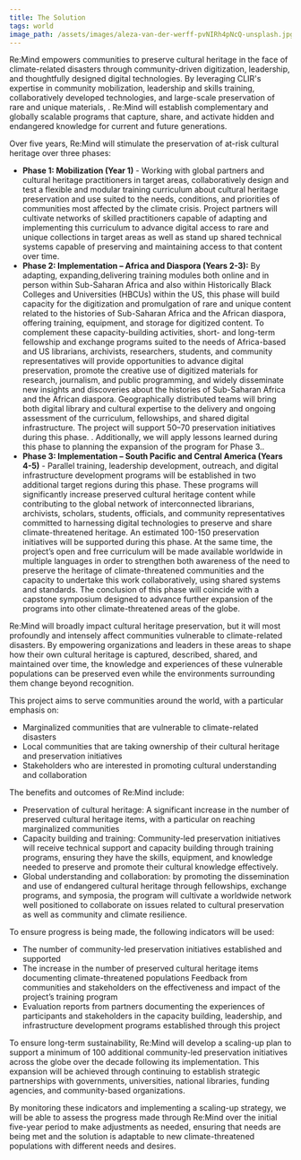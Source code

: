 ```yaml
---
title: The Solution
tags: world
image_path: /assets/images/aleza-van-der-werff-pvNIRh4pNcQ-unsplash.jpg
---
```


Re:Mind empowers communities to preserve cultural heritage in the face of climate-related disasters through community-driven digitization, leadership, and thoughtfully designed digital technologies. By leveraging CLIR's expertise in community mobilization, leadership and skills training, collaboratively developed technologies, and large-scale preservation of rare and unique materials, . Re:Mind will establish complementary and globally scalable programs that capture, share, and activate hidden and endangered knowledge for current and future generations.

Over five years, Re:Mind will stimulate the preservation of at-risk cultural heritage over three phases:

* **Phase 1: Mobilization (Year 1)** - Working with global partners and cultural heritage practitioners in target areas, collaboratively design and test a flexible and modular training curriculum about cultural heritage preservation and use suited to the needs, conditions, and priorities of communities most affected by the climate crisis. Project partners will cultivate networks of skilled practitioners capable of adapting and implementing this curriculum to advance digital access to rare and unique collections in target areas as well as stand up shared technical systems capable of preserving and maintaining access to that content over time.
* **Phase 2: Implementation – Africa and Diaspora (Years 2-3):** By adapting, expanding,delivering training modules both online and in person within Sub-Saharan Africa and also within Historically Black Colleges and Universities (HBCUs) within the US, this phase will build capacity for the digitization and promulgation of rare and unique content related to the histories of Sub-Saharan Africa and the African diaspora, offering training, equipment, and storage for digitized content. To complement these capacity-building activities, short- and long-term fellowship and exchange programs suited to the needs of Africa-based and US librarians, archivists, researchers, students, and community representatives will provide opportunities to advance digital preservation, promote the creative use of digitized materials for research, journalism, and public programming, and widely disseminate new insights and discoveries about the histories of Sub-Saharan Africa and the African diaspora. Geographically distributed teams will bring both digital library and cultural expertise to the delivery and ongoing assessment of the curriculum, fellowships, and shared digital infrastructure. The project will support 50–70 preservation initiatives during this phase. . Additionally, we will apply lessons learned during this phase to planning the expansion of the program for Phase 3..
* **Phase 3: Implementation – South Pacific and Central America (Years 4-5)** - Parallel training, leadership development, outreach, and digital infrastructure development programs will be established in two additional target regions during this phase. These programs will significantly increase preserved cultural heritage content while contributing to the global network of interconnected librarians, archivists, scholars, students, officials, and community representatives committed to harnessing digital technologies to preserve and share climate-threatened heritage. An estimated 100-150 preservation initiatives will be supported during this phase. At the same time, the project’s open and free curriculum will be made available worldwide in multiple languages in order to strengthen both awareness of the need to preserve the heritage of climate-threatened communities and the capacity to undertake this work collaboratively, using shared systems and standards.  The conclusion of this phase will coincide with a capstone symposium designed to advance further expansion of the programs into other climate-threatened areas of the globe.

Re:Mind will broadly impact cultural heritage preservation, but it will most profoundly and intensely affect communities vulnerable to climate-related disasters. By empowering organizations and leaders in these areas to shape how their own cultural heritage is captured, described, shared, and maintained over time, the knowledge and experiences of these vulnerable populations can be preserved even while the environments surrounding them change beyond recognition. 

This project aims to serve communities around the world, with a particular emphasis on:

* Marginalized communities that are vulnerable to climate-related disasters
* Local communities that are taking ownership of their cultural heritage and preservation initiatives
* Stakeholders who are interested in promoting cultural understanding and collaboration

The benefits and outcomes of Re:Mind include:

* Preservation of cultural heritage: A significant increase in the number of preserved cultural heritage items, with a particular on reaching marginalized communities 
* Capacity building and training: Community-led preservation initiatives will receive technical support and capacity building through training programs, ensuring they have the skills, equipment, and knowledge needed to preserve and promote their cultural knowledge effectively.
* Global understanding and collaboration: by promoting the dissemination and use of endangered cultural heritage through fellowships, exchange programs, and symposia, the program will cultivate a worldwide network well positioned to collaborate on issues related to cultural preservation as well as community and climate resilience.

To ensure progress is being made, the following indicators will be used:

* The number of community-led preservation initiatives established and supported
* The increase in the number of preserved cultural heritage items documenting climate-threatened populations
Feedback from communities and stakeholders on the effectiveness and impact of the project’s  training program
* Evaluation reports from partners documenting the experiences of participants and stakeholders in the capacity building, leadership, and infrastructure development programs established through this project

To ensure long-term sustainability, Re:Mind will develop a scaling-up plan to support a minimum of  100 additional community-led preservation initiatives across the globe over the decade following its implementation. This expansion will be achieved through continuing to establish strategic partnerships with governments, universities, national libraries, funding agencies, and community-based organizations.

By monitoring these indicators and implementing a scaling-up strategy, we will be able to assess the progress made through Re:Mind over the initial five-year period to make adjustments as needed, ensuring that needs are being met and the solution is adaptable to new climate-threatened populations with different needs and desires.
